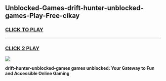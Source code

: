 
## Unblocked-Games-drift-hunter-unblocked-games-Play-Free-cikay
<h3>
<a href="https://premium76.site?title=drift-hunter-unblocked-games&ref=23A">CLICK TO PLAY</a></h3>
<hr>

<h3>
<a href="https://premium76.site?title=drift-hunter-unblocked-games&ref=23A">CLICK 2 PLAY</a>
  
</h3>

<a href="https://premium76.site?title=drift-hunter-unblocked-games&ref=23A"><img src="https://clearcache.store/games.png"></a>


**drift-hunter-unblocked-games games unblocked: Your Gateway to Fun and Accessible Online Gaming**
